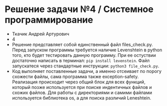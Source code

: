 # Решение задачи №4 / Системное программирование
- Ткачик Андрей Артурович
- 4
- Решение представляет собой единственный файл files_check.py. Перед запуском программы требуется наличие Levenshtein в python того, кто будет тестировать данную программу. При ее остуствии достаточно написать в терминал:
```pip install levenstein```. Файл запускатеся через стандартные инструкции: ```python3 file_check.py```.
- Код выполняет поставленные задачи, а именно отсеивает по порогу схожести файлы, сама программа также exception-safety. Реализация происходит через общий блок для всех функций, который позже используется при поиске индентичных файлов и схожих файлов. Для работы с директориями и самими файлами используется библиотека os, а для поиска различий Leneshtein. 
